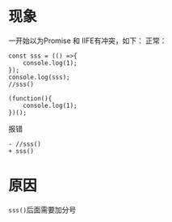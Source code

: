 # 现象

一开始以为Promise 和 IIFE有冲突，如下：
正常：
```
const sss = (() =>{
    console.log(1);
});
console.log(sss);
//sss()

(function(){
    console.log(1);
})();
```
报错
```
- //sss()
+ sss()
```


# 原因
```sss()```后面需要加分号